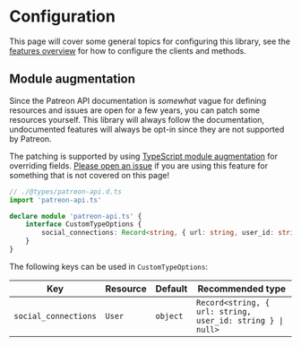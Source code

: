 # Configuration

This page will cover some general topics for configuring this library, see the [features overview](./features/) for how to configure the clients and methods.

## Module augmentation

Since the Patreon API documentation is *somewhat* vague for defining resources and issues are open for a few years, you can patch some resources yourself. This library will always follow the documentation, undocumented features will always be opt-in since they are not supported by Patreon.

The patching is supported by using [TypeScript module augmentation](https://www.typescriptlang.org/docs/handbook/declaration-merging.html#module-augmentation) for overriding fields. [Please open an issue](https://github.com/ghostrider-05/patreon-api.ts/issues) if you are using this feature for something that is not covered on this page!

```ts
// ./@types/patreon-api.d.ts
import 'patreon-api.ts'

declare module 'patreon-api.ts' {
    interface CustomTypeOptions {
        social_connections: Record<string, { url: string, user_id: string } | null>
    }
}
```

The following keys can be used in `CustomTypeOptions`:

| Key                  | Resource | Default  | Recommended type                                           |
| -------------------- | -------- | -------- | ---------------------------------------------------------- |
| `social_connections` | `User`   | `object` | `Record<string, { url: string, user_id: string } \| null>` |

